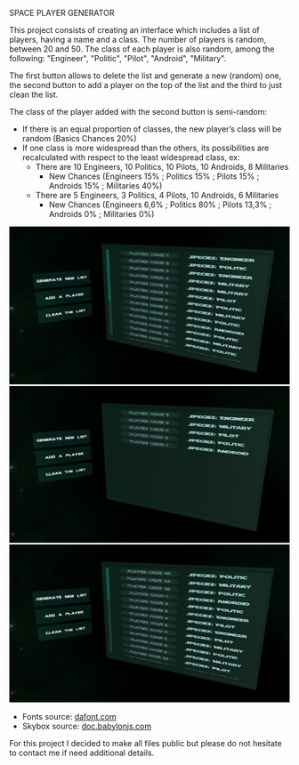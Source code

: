 SPACE PLAYER GENERATOR

This project consists of creating an interface which includes a list of players, having a name and a class.
The number of players is random, between 20 and 50.
The class of each player is also random, among the following: "Engineer", "Politic", "Pilot", "Android", "Military".

The first button allows to delete the list and generate a new (random) one, the second button to add a player on the top of the list and the third to just clean the list.

The class of the player added with the second button is semi-random:
* If there is an equal proportion of classes, the new player’s class will be random (Basics Chances 20%)
* If one class is more widespread than the others, its possibilities are recalculated with respect to the least widespread class, ex: 
  * There are 10 Engineers, 10 Politics, 10 Pilots, 10 Androids, 8 Militaries
    * New Chances (Engineers 15% ; Politics 15% ; Pilots 15% ; Androids 15% ; Militaries 40%)
  * There are 5 Engineers, 3 Politics, 4 Pilots, 10 Androids, 6 Militaries
    * New Chances (Engineers 6,6% ; Politics 80% ; Pilots 13,3% ; Androids 0% ; Militaries 0%)


![alt text](screens/screen2.JPG)
![alt text](screens/screen1.JPG)
![alt text](screens/screen3.JPG)

* Fonts source: [dafont.com](https://www.dafont.com/fr/)
* Skybox source: [doc.babylonjs.com](https://doc.babylonjs.com/resources/playground_textures#cubetextures)

For this project I decided to make all files public but please do not hesitate to contact me if need additional details. 
